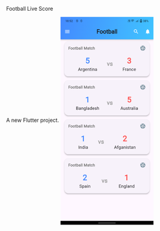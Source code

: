 Football Live Score

A new Flutter project.
<img align="center" alt ="homePage" width ="250" src="https://github.com/Hasib2k21/Football_Live_Score/blob/master/Screenshot_20240727_185301.png"></img>
